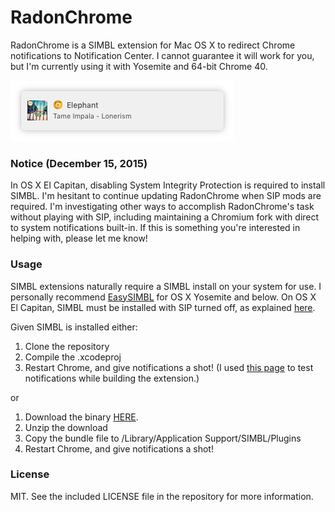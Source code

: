 # RadonChrome
RadonChrome is a SIMBL extension for Mac OS X to redirect Chrome notifications to Notification Center. I cannot guarantee it will work for you, but I'm currently using it with Yosemite and 64-bit Chrome 40.

![preview](preview.png)

### Notice (December 15, 2015)
In OS X El Capitan, disabling System Integrity Protection is required to install SIMBL. I'm hesitant to continue updating RadonChrome when SIP mods are required. I'm investigating other ways to accomplish RadonChrome's task without playing with SIP, including maintaining a Chromium fork with direct to system notifications built-in. If this is something you're interested in helping with, please let me know!

### Usage
SIMBL extensions naturally require a SIMBL install on your system for use. I personally recommend [EasySIMBL](https://github.com/norio-nomura/EasySIMBL) for OS X Yosemite and below. On OS X El Capitan, SIMBL must be installed with SIP turned off, as explained [here](https://github.com/norio-nomura/EasySIMBL/issues/26#issuecomment-117028426). 

Given SIMBL is installed either: 

1. Clone the repository
2. Compile the .xcodeproj
3. Restart Chrome, and give notifications a shot! (I used [this page](http://jsbin.com/ziwod/1/edit?html,js,output) to test notifications while building the extension.)

or

1. Download the binary [HERE](https://github.com/mathcolo/RadonChrome/releases/latest).
2. Unzip the download
3. Copy the bundle file to /Library/Application Support/SIMBL/Plugins
4. Restart Chrome, and give notifications a shot!

### License
MIT. See the included LICENSE file in the repository for more information.
